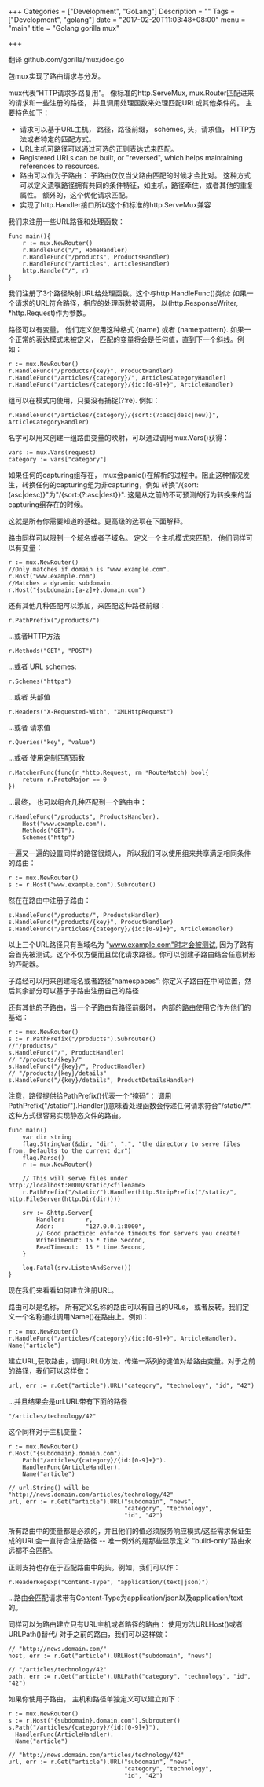 +++
Categories = ["Development", "GoLang"]
Description = ""
Tags = ["Development", "golang"]
date = "2017-02-20T11:03:48+08:00"
menu = "main"
title = "Golang gorilla mux"

+++

翻译 github.com/gorilla/mux/doc.go


包mux实现了路由请求与分发。

mux代表“HTTP请求多路复用”。 像标准的http.ServeMux, mux.Router匹配进来的请求和一些注册的路径， 并且调用处理函数来处理匹配URL或其他条件的。 主要特色如下：

* 请求可以基于URL主机， 路径，路径前缀， schemes, 头，请求值， HTTP方法或者特定的匹配方式。
* URL主机可路径可以通过可选的正则表达式来匹配。
* Registered URLs can be built, or "reversed", which helps maintaining references to resources.
* 路由可以作为子路由： 子路由仅仅当父路由匹配的时候才会比对。 这种方式可以定义遗嘱路径拥有共同的条件特征，如主机，路径牵住，或者其他的重复属性。 额外的，这个优化请求匹配。
* 实现了http.Handler接口所以这个和标准的http.ServeMux兼容


我们来注册一些URL路径和处理函数：

    func main(){
        r := mux.NewRouter()
        r.HandleFunc("/", HomeHandler)
        r.HandleFunc("/products", ProductsHandler)
        r.HandleFunc("/articles", ArticlesHandler)
        http.Handle("/", r)
    }

我们注册了3个路径映射URL给处理函数。这个与http.HandleFunc()类似: 如果一个请求的URL符合路径，相应的处理函数被调用， 以(http.ResponseWriter, *http.Request)作为参数。

路径可以有变量。 他们定义使用这种格式 {name} 或者 {name:pattern}. 如果一个正常的表达模式未被定义， 匹配的变量将会是任何值，直到下一个斜线。例如：

    r := mux.NewRouter()
    r.HandleFunc("/products/{key}", ProductHandler)
    r.HandleFunc("/articles/{category}/", ArticlesCategoryHandler)
    r.HandleFunc("/articles/{category}/{id:[0-9]+}", ArticleHandler)
    
组可以在模式内使用，只要没有捕捉(?:re). 例如：

    r.HandleFunc("/articles/{category}/{sort:(?:asc|desc|new)}", ArticleCategoryHandler)
    
名字可以用来创建一组路由变量的映射，可以通过调用mux.Vars()获得：

    vars := mux.Vars(request)
    category := vars["category"]
    
如果任何的capturing组存在， mux会panic()在解析的过程中。阻止这种情况发生，转换任何的capturing组为非capturing，例如 转换"/{sort:(asc|desc)}"为"/{sort:{?:asc|dest}}". 这是从之前的不可预测的行为转换来的当capturing组存在的时候。

这就是所有你需要知道的基础。更高级的选项在下面解释。

路由同样可以限制一个域名或者子域名。 定义一个主机模式来匹配， 他们同样可以有变量：

    r := mux.NewRouter()
    //Only matches if domain is "www.example.com".
    r.Host("www.example.com")
    //Matches a dynamic subdomain.
    r.Host("{subdomain:[a-z]+}.domain.com")
    
还有其他几种匹配可以添加，来匹配这种路径前缀：

    r.PathPrefix("/products/")

...或者HTTP方法

    r.Methods("GET", "POST")
    
...或者 URL schemes:
    
    r.Schemes("https")
    
...或者 头部值

    r.Headers("X-Requested-With", "XMLHttpRequest")
    
...或者 请求值

    r.Queries("key", "value")

...或者 使用定制匹配函数

    r.MatcherFunc(func(r *http.Request, rm *RouteMatch) bool{
        return r.ProtoMajor == 0
    })

...最终， 也可以组合几种匹配到一个路由中：

    r.HandleFunc("/products", ProductsHandler).
        Host("www.example.com").
        Methods("GET").
        Schemes("http")
        
一遍又一遍的设置同样的路径很烦人， 所以我们可以使用组来共享满足相同条件的路由：
    
    r := mux.NewRouter()
    s := r.Host("www.example.com").Subrouter()
    
然在在路由中注册子路由：

    s.HandleFunc("/products/", ProductsHandler)
    s.HandleFunc("/products/{key}", ProductHandler)
    s.HandleFunc("/articles/{category}/{id:[0-9]+}", ArticleHandler)
    
以上三个URL路径只有当域名为 "www.example.com"时才会被测试, 因为子路有会首先被测试。这个不仅方便而且优化请求路径。你可以创建子路由结合任意树形的匹配器。

子路经可以用来创建域名或者路径“namespaces”: 你定义子路由在中间位置，然后其余部分可以基于子路由注册自己的路径

还有其他的子路由，当一个子路由有路径前缀时， 内部的路由使用它作为他们的基础：

    r := mux.NewRouter()
    s := r.PathPrefix("/products").Subrouter()
    //"/products/"
    s.HandleFunc("/", ProductHandler)
    // "/products/{key}/"
    s.HandleFunc("/{key}/", ProductHandler)
    // "/products/{key}/details"
    s.HandleFunc("/{key}/details", ProductDetailsHandler)
    
注意，路径提供给PathPrefix()代表一个“掩码”： 调用PathPrefix("/static/").Handler()意味着处理函数会传递任何请求符合"/static/*".这种方式很容易实现静态文件的路由。

```
func main()
    var dir string
    flag.StringVar(&dir, "dir", ".", "the directory to serve files from. Defaults to the current dir")
    flag.Parse()
    r := mux.NewRouter()
    
    // This will serve files under http://localhost:8000/static/<filename>
    r.PathPrefix("/static/").Handler(http.StripPrefix("/static/", http.FileServer(http.Dir(dir))))

	srv := &http.Server{
		Handler:      r,
		Addr:         "127.0.0.1:8000",
		// Good practice: enforce timeouts for servers you create!
		WriteTimeout: 15 * time.Second,
		ReadTimeout:  15 * time.Second,
	}

	log.Fatal(srv.ListenAndServe())
}
```
    
现在我们来看看如何建立注册URL。

路由可以是名称， 所有定义名称的路由可以有自己的URLs， 或者反转。我们定义一个名称通过调用Name()在路由上。例如：

    r := mux.NewRouter()
    r.HandleFunc("/articles/{category}/{id:[0-9]+}", ArticleHandler).
    Name("article")
    
建立URL,获取路由，调用URL()方法，传递一系列的键值对给路由变量。对于之前的路径，我们可以这样做：
    
    url, err := r.Get("article").URL("category", "technology", "id", "42")

...并且结果会是url.URL带有下面的路径

    "/articles/technology/42"
    
这个同样对于主机变量：

    r := mux.NewRouter()
    r.Host("{subdomain}.domain.com").
        Path("/articles/{category}/{id:[0-9]+}").
        HandlerFunc(ArticleHandler).
        Name("article")
        
    // url.String() will be "http://news.domain.com/articles/technology/42"
	url, err := r.Get("article").URL("subdomain", "news",
	                                 "category", "technology",
	                                 "id", "42")

所有路由中的变量都是必须的，并且他们的值必须服务响应模式/这些需求保证生成的URL会一直符合注册路径 -- 唯一例外的是那些显示定义 “build-only”路由永远都不会匹配。

正则支持也存在于匹配路由中的头。例如，我们可以作：

    r.HeaderRegexp("Content-Type", "application/(text|json)")
    
...路由会匹配请求带有Content-Type为application/json以及application/text的。

同样可以为路由建立只有URL主机或者路径的路由：
使用方法URLHost()或者URLPath()替代/ 对于之前的路由，我们可以这样做：

    // "http://news.domain.com/"
	host, err := r.Get("article").URLHost("subdomain", "news")

	// "/articles/technology/42"
	path, err := r.Get("article").URLPath("category", "technology", "id", "42")
	
如果你使用子路由， 主机和路径单独定义可以建立如下：

    r := mux.NewRouter()
	s := r.Host("{subdomain}.domain.com").Subrouter()
	s.Path("/articles/{category}/{id:[0-9]+}").
	  HandlerFunc(ArticleHandler).
	  Name("article")

	// "http://news.domain.com/articles/technology/42"
	url, err := r.Get("article").URL("subdomain", "news",
	                                 "category", "technology",
	                                 "id", "42")
    
    
